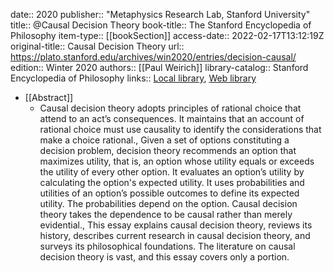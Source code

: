 date:: 2020
publisher:: "Metaphysics Research Lab, Stanford University"
title:: @Causal Decision Theory
book-title:: The Stanford Encyclopedia of Philosophy
item-type:: [[bookSection]]
access-date:: 2022-02-17T13:12:19Z
original-title:: Causal Decision Theory
url:: https://plato.stanford.edu/archives/win2020/entries/decision-causal/
edition:: Winter 2020
authors:: [[Paul Weirich]]
library-catalog:: Stanford Encyclopedia of Philosophy
links:: [Local library](zotero://select/library/items/HPCYI88T), [Web library](https://www.zotero.org/users/6520516/items/HPCYI88T)

- [[Abstract]]
	- Causal decision theory adopts principles of rational choice that attend to an act’s consequences. It maintains that an account of rational choice must use causality to identify the considerations that make a choice rational., Given a set of options constituting a decision problem, decision theory recommends an option that maximizes utility, that is, an option whose utility equals or exceeds the utility of every other option. It evaluates an option’s utility by calculating the option's expected utility. It uses probabilities and utilities of an option’s possible outcomes to define its expected utility. The probabilities depend on the option. Causal decision theory takes the dependence to be causal rather than merely evidential., This essay explains causal decision theory, reviews its history, describes current research in causal decision theory, and surveys its philosophical foundations. The literature on causal decision theory is vast, and this essay covers only a portion.